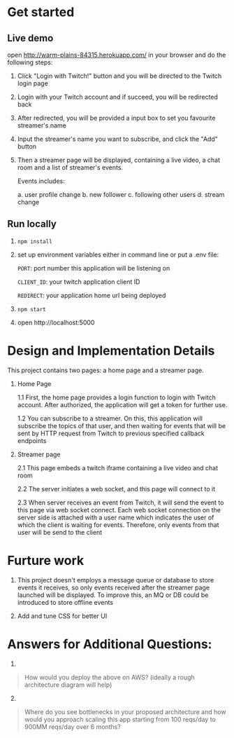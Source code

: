 # Get started

## Live demo

open <http://warm-plains-84315.herokuapp.com/> in your browser and do the following steps:

1. Click "Login with Twitch!" button and you will be directed to the Twitch login page

2. Login with your Twitch account and if succeed, you will be redirected back

3. After redirected, you will be provided a input box to set you favourite streamer's name

4. Input the streamer's name you want to subscribe, and click the "Add" button

5. Then a streamer page will be displayed, containing a live video, a chat room and a list of streamer's events.

    Events includes:

    a. user profile change
    b. new follower
    c. following other users
    d. stream change

## Run locally

1. `npm install`

2. set up environment variables either in command line or put a .env file:

    `PORT`: port number this application will be listening on

    `CLIENT_ID`: your twitch application client ID

    `REDIRECT`: your application home url being deployed

3. `npm start`

4. open http://localhost:5000


# Design and Implementation Details

This project contains two pages: a home page and a streamer page.

1. Home Page

    1.1 First, the home page provides a login function to login with Twitch account.
        After authorized, the application will get a token for further use.

    1.2 You can subscribe to a streamer. On this, this application will subscribe the
        topics of that user, and then waiting for events that will be sent by HTTP request
        from Twitch to previous specified callback endpoints

2. Streamer page

    2.1 This page embeds a twitch iframe containing a live video and chat room

    2.2 The server initiates a web socket, and this page will connect to it

    2.3 When server receives an event from Twitch, it will send the event to this page
        via web socket connect.
        Each web socket connection on the server side is attached with a user name
        which indicates the user of which the client is waiting for events. Therefore,
        only events from that user will be send to the client

# Furture work

1. This project doesn't employs a message queue or database to store events it receives,
    so only events received after the streamer page launched will be displayed. To improve
    this, an MQ or DB could be introduced to store offline events

2. Add and tune CSS for better UI

# Answers for Additional Questions:

1.
> How would you deploy the above on AWS? (ideally a rough architecture diagram will help)

2.
> Where do you see bottlenecks in your proposed architecture and how would you approach
> scaling this app starting from 100 reqs/day to 900MM reqs/day over 6 months?


